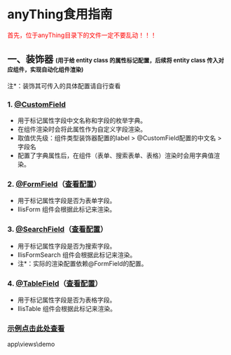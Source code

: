 # anyThing食用指南

<font style="color: red">首先，位于anyThing目录下的文件一定不要乱动！！！</font>

## 一、装饰器 <font size="2">(用于给 entity class 的属性标记配置，后续将 entity class 传入对应组件，实现自动化组件渲染)</font>

注*：装饰其可传入的具体配置请自行查看

### 1. [@CustomField](./decorator/CustomField.ts)

- 用于标记属性字段中文名称和字段的枚举字典。
- 在组件渲染时会将此属性作为自定义字段渲染。
- 取值优先级：组件类型装饰器配置的label > @CustomField配置的中文名 > 字段名
- 配置了字典属性后，在组件（表单、搜索表单、表格）渲染时会用字典值渲染。

### 2. [@FormField](./decorator/FormField.ts)（[查看配置](./interface/IFormFieldConfig.ts)）

- 用于标记属性字段是否为表单字段。
- IlisForm 组件会根据此标记来渲染。

### 3. [@SearchField](./decorator/SearchField.ts)（[查看配置](./interface/ISearchFieldConfig.ts)）

- 用于标记属性字段是否为搜索字段。
- IlisFormSearch 组件会根据此标记来渲染。
- 注*：实际的渲染配置依赖@FormField的配置。

### 4. [@TableField](./decorator/TableField.ts)（[查看配置](./interface/ITableFieldConfig.ts)）

- 用于标记属性字段是否为表格字段。
- IlisTable 组件会根据此标记来渲染。

### [示例点击此处查看](../views/demo/index.vue)

app\views\demo
